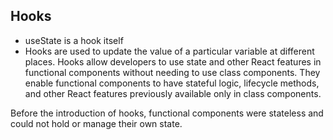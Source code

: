 ## Hooks 
- useState is a hook itself
- Hooks are used to update the value of a particular variable at different places.
Hooks allow developers to use state and other React features in functional components without needing to use class components. They enable functional components to have stateful logic, lifecycle methods, and other React features previously available only in class components.

Before the introduction of hooks, functional components were stateless and could not hold or manage their own state. 


